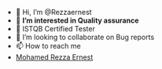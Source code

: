 - 👋 Hi, I’m @Rezzaernest
- 👀 <strong>I’m interested in Quality assurance</strong>
- 🌱 ISTQB Certified Tester
- 💞️ I’m looking to collaborate on Bug reports
- 📫 How to reach me 
- <div class="badge-base LI-profile-badge" data-locale="en_US" data-size="medium" data-theme="light" data-type="VERTICAL" data-vanity="mohamed-rezza-ernest" data-version="v1"><a class="badge-base__link LI-simple-link" href="https://za.linkedin.com/in/mohamed-rezza-ernest?trk=profile-badge">Mohamed Rezza Ernest</a></div>
              
<script src="https://platform.linkedin.com/badges/js/profile.js" async defer type="text/javascript"></script>
<!---
Rezzaernest/Rezzaernest is a ✨ special ✨ repository because its `README.md` (this file) appears on your GitHub profile.
You can click the Preview link to take a look at your changes.
--->
